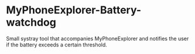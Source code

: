 # MyPhoneExplorer-Battery-watchdog
Small systray tool that accompanies MyPhoneExplorer and notifies the user if the battery exceeds a certain threshold.

